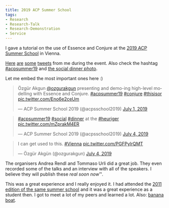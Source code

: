```yaml
---
title: 2019 ACP Summer School
tags:
- Research
- Research-Talk
- Research-Demonstration
- Service
---
```


I gave a tutorial on the use of Essence and Conjure at the [2019 ACP Summer School](https://school.a4cp.org/summer2019/) in Vienna.

[Here](https://twitter.com/ozgurakgun/status/1145397886403977217) [are](https://twitter.com/acpsschool2019/status/1145678114636402688) [some](https://twitter.com/ozgurakgun/status/1146811212191031297) [tweets](https://twitter.com/ozgurakgun/status/1146727227154980864) from me during the event. Also check the hashtag [#acpsummer19](https://twitter.com/hashtag/acpsummer19) and [the social dinner photo](https://twitter.com/acpsschool2019/status/1146518288597487616).

Let me embed the most important ones here :)

<blockquote class="twitter-tweet"><p lang="de" dir="ltr">Özgür Akgun <a href="https://twitter.com/ozgurakgun?ref_src=twsrc%5Etfw">@ozgurakgun</a> presenting and demo-ing high-level modelling with Essence and Conjure. <a href="https://twitter.com/hashtag/acpsummer19?src=hash&amp;ref_src=twsrc%5Etfw">#acpsummer19</a> <a href="https://twitter.com/hashtag/conjure?src=hash&amp;ref_src=twsrc%5Etfw">#conjure</a> <a href="https://twitter.com/hashtag/thisisor?src=hash&amp;ref_src=twsrc%5Etfw">#thisisor</a> <a href="https://t.co/Eno6e2ceUm">pic.twitter.com/Eno6e2ceUm</a></p>&mdash; ACP Summer School 2019 (@acpsschool2019) <a href="https://twitter.com/acpsschool2019/status/1145678114636402688?ref_src=twsrc%5Etfw">July 1, 2019</a></blockquote> <script async src="https://platform.twitter.com/widgets.js" charset="utf-8"></script>

<blockquote class="twitter-tweet"><p lang="en" dir="ltr"><a href="https://twitter.com/hashtag/acpsummer19?src=hash&amp;ref_src=twsrc%5Etfw">#acpsummer19</a> <a href="https://twitter.com/hashtag/social?src=hash&amp;ref_src=twsrc%5Etfw">#social</a> <a href="https://twitter.com/hashtag/dinner?src=hash&amp;ref_src=twsrc%5Etfw">#dinner</a> at the <a href="https://twitter.com/hashtag/heuriger?src=hash&amp;ref_src=twsrc%5Etfw">#heuriger</a> <a href="https://t.co/mZprakM4ER">pic.twitter.com/mZprakM4ER</a></p>&mdash; ACP Summer School 2019 (@acpsschool2019) <a href="https://twitter.com/acpsschool2019/status/1146691679103193088?ref_src=twsrc%5Etfw">July 4, 2019</a></blockquote> <script async src="https://platform.twitter.com/widgets.js" charset="utf-8"></script>

<blockquote class="twitter-tweet"><p lang="en" dir="ltr">I can get used to this. <a href="https://twitter.com/hashtag/Vienna?src=hash&amp;ref_src=twsrc%5Etfw">#Vienna</a> <a href="https://t.co/PGFPylrQMT">pic.twitter.com/PGFPylrQMT</a></p>&mdash; Özgür Akgün (@ozgurakgun) <a href="https://twitter.com/ozgurakgun/status/1146811212191031297?ref_src=twsrc%5Etfw">July 4, 2019</a></blockquote> <script async src="https://platform.twitter.com/widgets.js" charset="utf-8"></script>

The organisers Andrea Rendl and Tommaso Urli did a great job. They even recorded some of the talks and an interview with all of the speakers. I believe they will publish these *real soon now*™.

This was a great experience and I really enjoyed it. I had attended the [2011 edition of the same summer school](https://school.a4cp.org/summer2011/) and it was a great experience as a student then. I got to meet a lot of my peers and learned a lot. Also: [banana boat](https://school.a4cp.org/summer2011/photos/Joe/DSCN0400.jpg).
